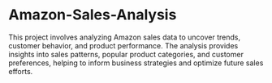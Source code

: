 # Amazon-Sales-Analysis
This project involves analyzing Amazon sales data to uncover trends, customer behavior, and product performance. The analysis provides insights into sales patterns, popular product categories, and customer preferences, helping to inform business strategies and optimize future sales efforts.
